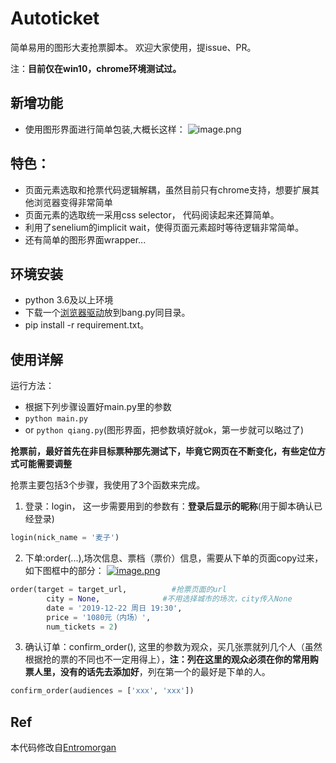 # Autoticket
简单易用的图形大麦抢票脚本。
欢迎大家使用，提issue、PR。

注：**目前仅在win10，chrome环境测试过。**

## 新增功能
- 使用图形界面进行简单包装,大概长这样：
![image.png](http://butnotover.live/static/media/gui.PNG)


## 特色：
- 页面元素选取和抢票代码逻辑解耦，虽然目前只有chrome支持，想要扩展其他浏览器变得非常简单
- 页面元素的选取统一采用css selector， 代码阅读起来还算简单。
- 利用了senelium的implicit wait，使得页面元素超时等待逻辑非常简单。
- 还有简单的图形界面wrapper...

## 环境安装
- python 3.6及以上环境
- 下载一个[浏览器驱动](https://github.com/Entromorgan/Autoticket/releases/download/v0.6/chromedriver.exe)放到bang.py同目录。
- pip install -r requirement.txt。


## 使用详解


运行方法：
- 根据下列步骤设置好main.py里的参数
- ```python main.py```
- or ```python qiang.py```(图形界面，把参数填好就ok，第一步就可以略过了)

**抢票前，最好首先在非目标票种那先测试下，毕竟它网页在不断变化，有些定位方式可能需要调整**

抢票主要包括3个步骤，我使用了3个函数来完成。
1. 登录：login， 这一步需要用到的参数有：**登录后显示的昵称**(用于脚本确认已经登录)
```python 
login(nick_name = '麦子')
```
2. 下单:order(...),场次信息、票档（票价）信息，需要从下单的页面copy过来，如下图框中的部分：
[![image.png](https://i.postimg.cc/Pr7KMZPs/image.png)](https://postimg.cc/0bppkzYc)


```python
order(target = target_url,          #抢票页面的url
        city = None,              #不用选择城市的场次，city传入None
        date = '2019-12-22 周日 19:30',        
        price = '1080元（内场）', 
        num_tickets = 2)
```
3. 确认订单：confirm_order(), 这里的参数为观众，买几张票就列几个人（虽然根据抢的票的不同也不一定用得上），**注：列在这里的观众必须在你的常用购票人里，没有的话先去添加好**，列在第一个的最好是下单的人。
```python
confirm_order(audiences = ['xxx', 'xxx'])
```

## Ref
本代码修改自[Entromorgan](https://github.com/Entromorgan/Autoticket)
